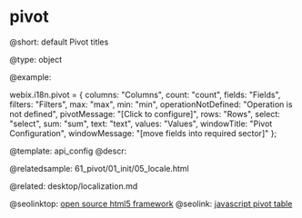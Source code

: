 pivot
=============

@short:
	default Pivot titles

@type: object

@example:

webix.i18n.pivot = {
    columns: "Columns",
    count: "count",
    fields: "Fields",
    filters: "Filters",
    max: "max",
    min: "min",
    operationNotDefined: "Operation is not defined",
    pivotMessage: "[Click to configure]",
    rows: "Rows",
    select: "select",
    sum: "sum",
    text: "text",
    values: "Values",
    windowTitle: "Pivot Configuration",
    windowMessage: "[move fields into required sector]"
};

@template:	api_config
@descr:
    
@relatedsample:
	61_pivot/01_init/05_locale.html
    
@related:
	desktop/localization.md

@seolinktop: [open source html5 framework](https://webix.com)
@seolink: [javascript pivot table](https://webix.com/pivot/)